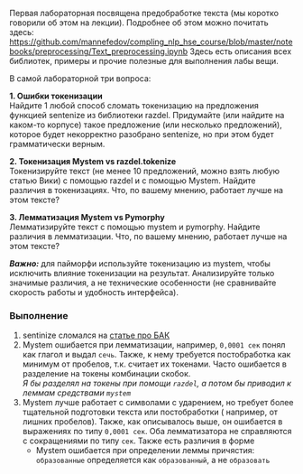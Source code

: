Первая лабораторная посвящена предобработке текста (мы коротко говорили об этом на лекции).
Подробнее об этом можно почитать здесь:
https://github.com/mannefedov/compling_nlp_hse_course/blob/master/notebooks/preprocessing/Text_preprocessing.ipynb
Здесь есть описания всех библиотек, примеры и прочие полезные для выполнения лабы вещи.

В самой лабораторной три вопроса:

**1. Ошибки токенизации <br>**
Найдите 1 любой способ сломать токенизацию на предложения функцией sentenize из библиотеки razdel.
Придумайте (или найдите на каком-то корпусе) такое предложение (или несколько предложений), которое будет некорректно
разобрано
sentenize, но при этом будет грамматически верным.

**2. Токенизация Mystem vs razdel.tokenize<br>**
Токенизируйте текст (не менее 10 предложений, можно взять любую статью Вики) с помощью razdel и с помощью Mystem.
Найдите различия в токенизациях. Что, по вашему мнению, работает лучше на этом тексте?

**3. Лемматизация Mystem vs Pymorphy<br>**
Лемматизируйте текст с помощью mystem и pymorphy. Найдите различия в лемматизации. Что, по вашему мнению, работает
лучше на этом тексте?

**_Важно:_** для пайморфи используйте токенизацию из mystem, чтобы исключить влияние токенизации на результат.
Анализируйте
только значимые различия, а не технические особенности (не сравнивайте скорость работы и удобность интерфейса).

### Выполнение

1. sentinize сломался
   на [статье про БАК](https://ru.wikipedia.org/wiki/%D0%91%D0%BE%D0%BB%D1%8C%D1%88%D0%BE%D0%B9_%D0%B0%D0%B4%D1%80%D0%BE%D0%BD%D0%BD%D1%8B%D0%B9_%D0%BA%D0%BE%D0%BB%D0%BB%D0%B0%D0%B9%D0%B4%D0%B5%D1%80)
2. Mystem ошибается при лемматизации, например, `0,0001 сек` понял как глагол и выдал `сечь`. Также, к нему требуется
   постобработка как минимум от пробелов, т.к. считает их токенами. Часто ошибается в разделение на токены комбинации
   скобок. <br>
   _Я бы разделял на токены при помощи `razdel`, а потом бы приводил к леммам средствами `mystem`_
3. Mystem лучше работает с символами с ударением, но требует более тщательной подготовки текста или постобработки (
   например, от лишних пробелов).
   Также, как описывалось выше, он ошибается в выражениях по типу `0,0001 сек`. Оба лемматизатора не справляются с
   сокращениями по типу `сек`. Также есть различия в форме
   - Mystem ошибается при определении леммы причястия: `образованные` определяется как `образованный`, а не `образовать`